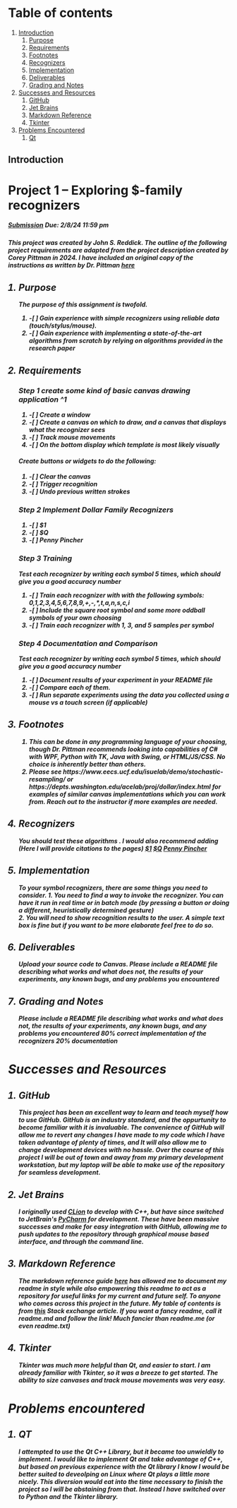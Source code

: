# Table of contents
1. [Introduction](#Introduction)
    1. [Purpose](#purpose)
    2. [Requirements](#requirements)
    3. [Footnotes](#footnotes)
    4. [Recognizers](#recognizers)    
    5. [Implementation](#implementation)
    6. [Deliverables](#deliverables)
    7. [Grading and Notes](#grading-and-notes)    
2. [Successes and Resources](#successes-and-resources)
    1. [GitHub](#github)
    2. [Jet Brains](#jet-brains)
    3. [Markdown Reference](#markdown)
    4. [Tkinter](#tkinter)
3. [Problems Encountered](#problems-encountered)
    1. [Qt](#qt)

## Introduction
<h1>Project 1 – Exploring $-family recognizers</h1>
<h5><a href="https://canvas.unf.edu/courses/100860/assignments/1328145.com]">Submission</a> Due: 2/8/24 11:59 pm<h5/>  

This project was created by John S. Reddick. The outline of the following project requirements are adapted from the 
    project description created by Corey Pittman in 2024. I have included an original copy of the instructions as written by Dr. Pittman 
    <a href="https://github.com/John-S-Reddick/resume-reference/blob/main/CIS4930%20Novel%20User%20Interfaces/Project%201/SpecialTopicsProj1.pdf">here</a>

<ol>
 <a name="purpose"/> <h2><li> Purpose</h2>
            The purpose of this assignment is twofold.
             <ol>
                 <li> -[ ] Gain experience with simple recognizers using reliable data (touch/stylus/mouse).</li>
                 <li> -[ ] Gain experience with implementing a state-of-the-art algorithms from scratch by relying on algorithms provided in
            the research paper</li>
            </ol>
</li>
 <a name="requirements"/> <h2><li> Requirements</h2>
    <h3>Step 1 create some kind of basic canvas drawing application ^1</h3>
    <ol>
        <li>-[ ] Create a window</li>
        <li>-[ ] Create a canvas on which to draw, and a canvas that displays what the recognizer sees</li>
        <li>-[ ] Track mouse movements</li>
        <li>-[ ] On the bottom display which template is most likely visually</li>
    </ol>
     <h4>Create buttons or widgets to do the following:</h4>
    <ol>
        <li>-[ ] Clear the canvas</li>
        <li>-[ ] Trigger recognition</li>
        <li>-[ ] Undo previous written strokes</li>
    </ol>
    <h3>Step 2 Implement Dollar Family Recognizers</h3>    
    <ol>
        <li>-[ ] $1</li>
        <li>-[ ] $Q</li>
        <li>-[ ] Penny Pincher</li>
    </ol>
    <h3>Step 3 Training</h3> Test each recognizer by writing each symbol 5 times, which should give you a good accuracy number
    <ol>
        <li>-[ ] Train each recognizer with with the following symbols: 0,1,2,3,4,5,6,7,8,9,+,-,*,t,a,n,s,c,i</li>
        <li>-[ ] Include the square root symbol and some more oddball symbols of your own choosing</li>
        <li>-[ ] Train each recognizer with 1, 3, and 5 samples per symbol</li>
    </ol>
     <h3>Step 4 Documentation and Comparison</h3> Test each recognizer by writing each symbol 5 times, which should give you a good accuracy number
     <ol>
         <li>-[ ] Document results of your experiment in your README file</li>
         <li>-[ ] Compare each of them.</li>
         <li>-[ ] Run separate experiments using the data you collected using a mouse vs a touch screen (if applicable)</li>
     </ol>      
            
</li>
<a name="footnotes"/><h2><li>Footnotes</h2>
    <ol>
        <li>            
            This can be done in any programming language of your choosing, though Dr. Pittman recommends looking into
            capabilities of C# with WPF, Python with TK, Java with Swing, or HTML/JS/CSS. No choice is
            inherently better than others.
        <li>
            Please see
            https://www.eecs.ucf.edu/isuelab/demo/stochastic-resampling/ or
            https://depts.washington.edu/acelab/proj/dollar/index.html for examples of similar canvas
            implementations which you can work from. Reach out to the instructor if more examples are
            needed.
        </li>            
    </ol>
</li> 
<a name="recognizers"/> <h2><li> Recognizers</h2>        
            You should test these algorithms . I would also recommend adding 
            (Here I will provide citations to the pages)
            <a href="http://faculty.washington.edu/wobbrock/pubs/uist-07.01.pdf">$1</a>
            <b/>
            <a href="http://faculty.washington.edu/wobbrock/pubs/mobilehci-18.pdf">$Q</a>
            <b/>
            <a href="https://www.eecs.ucf.edu/isuelab/publications/pubs/gi2015_eugene.pdf">Penny Pincher</a>  
</li>          
 
<a name="implementation"/><h2><li> Implementation</h2>
            To  your symbol recognizers, there are some things you need to consider.
            1. You need to find a way to invoke the recognizer. You can have it run in real time or in
            batch mode (by pressing a button or doing a different, heuristically determined gesture)            
            2. You will need to show recognition results to the user. A simple text box is fine but if you
            want to be more elaborate feel free to do so.
</li>
<a name="deliverables"/><h2><li> Deliverables</h2>
            Upload your source code to Canvas. Please include a README file describing what works and
            what does not, the results of your experiments, any known bugs, and any problems you
            encountered
</li>
<a name="grading-and-notes"/><h2><li> Grading and Notes</h2>
            Please include a README file describing what works and
            what does not, the results of your experiments, any known bugs, and any problems you
            encountered
            80% correct implementation of the recognizers
            20% documentation
</li>
</ol>
<a name="successes-and-resources"/>
<h1>Successes and Resources</h1>
<ol>
    <a name="github"/><h2><li> GitHub</h2>
        This project has been an excellent way to learn and teach myself how to use GitHub. GitHub is an industry standard, and the oppurtunity to become familiar with it is invaluable.
        The convenience of GitHub will allow me to revert any changes I have made to my code which I have taken advantage of plenty of times, and It will also allow me to change development devices with no hassle.
        Over the course of this project I will be out of town and away from my primary development workstation, but my laptop will be able to make use of the repository for seamless development.
    </li>
    <a name="jet-brains"/><h2><li> Jet Brains</h2>
        I originally used <a href="https://www.jetbrains.com/clion/download/#section=windows">CLion</a> to develop with C++, but have since switched to JetBrain's
        <a href="https://www.jetbrains.com/pycharm/download/">PyCharm</a> for development. These have been massive successes and make for easy integration with GitHub,
        allowing me to push updates to the repository through graphical mouse based interface, and through the command line.
    </li>
    <a name="markdown"/><h2><li> Markdown Reference</h2>
        The markdown reference guide <a href="https://www.markdownguide.org/basic-syntax/")>here</a> has allowed me to document my readme in style while also empowering this readme
        to act as a repository for useful links for my current and future self. To anyone who comes across this project in the future. My table of contents is from 
        <a href="https://stackoverflow.com/questions/11948245/markdown-to-create-pages-and-table-of-contents#27953547")>this</a> Stack exchange article.
        If you want a fancy readme, call it readme.md and follow the link! Much fancier than readme.me (or even readme.txt)
    </li>
    <a name="tkinter"/><h2><li> Tkinter</h2>
        Tkinter was much more helpful than Qt, and easier to start. I am already familiar with Tkinter, so it was a breeze to get started.
        The ability to size canvases and track mouse movements was very easy.
    </li>
</ol>

<a name="problems-encountered"/>
<h1>Problems encountered</h1>
<ol>
    <a name="qt"/><h2><li> QT</h2>
            I attempted to use the Qt C++ Library, but it became too unwieldly to implement.
            I would like to implement Qt and take advantage of C++, but based on previous experience 
            with the Qt library I know I would be better suited to deveolping on Linux where Qt plays a little more nicely.
            This diversion would eat into the time necessary to finish the project so I will be abstaining from that.
            Instead I have switched over to Python and the Tkinter library.
    </li>
</ol>


